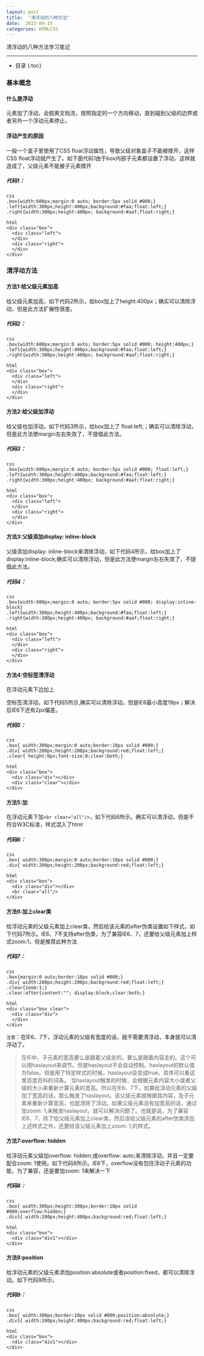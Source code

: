 ```yaml
---
layout: post
title:  "清浮动的八种方法"
date:  2015-09-15
categories: HTMLCSS
---
```


清浮动的八种方法学习笔记

---

- 目录
{:toc}

### 基本概念

#### 什么是浮动

元素加了浮动，会脱离文档流，按照指定的一个方向移动，直到碰到父级的边界或者另外一个浮动元素停止。

#### 浮动产生的原因

一般一个盒子里使用了CSS float浮动属性，导致父级对象盒子不能被撑开，这样CSS float浮动就产生了。如下面代码1由于box内部子元素都设置了浮动，这样就造成了，父级元素不能被子元素撑开

##### 代码1：

    css
    .box{width:600px;margin:0 auto; border:5px solid #000;}
    .left{width:300px;height:400px;background:#faa;float:left;}
    .right{width:300px;height:400px; background:#aaf;float:right;}
        
    html
    <div class="box">
      <div class="left">
      </div>
      <div class="right">
      </div>
    </div>

### 清浮动方法

#### 方法1:给父级元素加高
给父级元素加高，如下代码2所示，给box加上了height:400px；确实可以清除浮动，但是此方法扩展性很差。

##### 代码2：

    css
    .box{width:600px;margin:0 auto; border:5px solid #000; height:400px;}
    .left{width:300px;height:400px;background:#faa;float:left;}
    .right{width:300px;height:400px; background:#aaf;float:right;}
        
    html
    <div class="box">
      <div class="left">
      </div>
      <div class="right">
      </div>
    </div>


#### 方法2:给父级加浮动
给父级也加浮动，如下代码3所示，给box加上了 float:left;；确实可以清除浮动，但是此方法使margin左右失效了，不提倡此方法。

##### 代码3：

    css
    .box{width:600px;margin:0 auto; border:5px solid #000; float:left;}
    .left{width:300px;height:400px;background:#faa;float:left;}
    .right{width:300px;height:400px; background:#aaf;float:right;}
        
    html
    <div class="box">
      <div class="left">
      </div>
      <div class="right">
      </div>
    </div>

#### 方法3:父级添加display: inline-block
父级添加display: inline-block来清除浮动，如下代码4所示，给box加上了 display:inline-block;确实可以清除浮动，但是此方法使margin左右失效了，不提倡此方法。

##### 代码4：

    css
    .box{width:600px;margin:0 auto; border:5px solid #000; display:inline-block}
    .left{width:300px;height:400px;background:#faa;float:left;}
    .right{width:300px;height:400px; background:#aaf;float:right;}
        
    html
    <div class="box">
      <div class="left">
      </div>
      <div class="right">
      </div>
    </div>

#### 方法4:空标签清浮动
在浮动元素下边加上<div class=”clear”></div>空标签清浮动，如下代码5所示,确实可以清除浮动，但是IE6最小高度19px；解决后IE6下还有2px偏差。

##### 代码5：
        
    css
    .box{ width:300px;margin:0 auto;border:10px solid #000;}
    .div{ width:200px;height:200px;background:red;float:left;}
    .clear{ height:0px;font-size:0;clear:both;}
        
    html
    <div class="box">
      <div class="div"></div>
      <div class="clear"></div>
    </div>


#### 方法5:加<br clear="all"/>
在浮动元素下加`<br clear="all"/>`，如下代码6所示。确实可以清浮动，但是不符合W3C标准，样式混入了html

##### 代码6：

    css
    .box{ width:300px;margin:0 auto;border:10px solid #000;}
    .div{ width:200px;height:200px;background:red;float:left;}
        
    html
    <div class="box">
      <div class="div"></div>
      <br clear="all"/>
    </div>

#### 方法6:加上clear类
给浮动元素的父级元素加上clear类，然后给该元素的after伪类设置如下样式，如下代码7所示。IE6、7不支持after伪类，为了兼容IE6、7，还要给父级元素加上样式zoom:1，但是推荐此种方法

##### 代码7：

    css
    .box{margin:0 auto;border:10px solid #000;}
    .div{ width:200px;height:200px;background:red;float:left;}
    .clear{zoom:1;}
    .clear:after{content:""; display:block;clear:both;}
        
    html
    <div class="box clear">
      <div class="div">  
      </div>
    </div>


`注意`：在IE6、7下，浮动元素的父级有宽度的话，就不需要清浮动，本身就可以清浮动了。
>在IE中，子元素的宽高要么是跟着父级走的，要么是跟着内容走的。这个可以用haslayout来调节。但是haslayout不会自动控制。haslayout的默认值为false。但是用了特定样式的时候，haslayout会变成true。具体可以看这里百度百科的词条。
>当haslayout触发的时候，会根据元素内容大小或者父级的大小来重新计算元素的宽高。所以在IE6、7下，如果给浮动元素的父级加了宽高的话，那么触发了haslayout。该父级元素就根据其内容，及子元素来重新计算宽高，也就清除了浮动。如果父级元素没有加宽高的话，通过加zoom: 1;来触发haslayout，就可以解决问题了。也就是说，为了兼容IE6、7，除了给父级元素加上clear类，然后该给父级元素的after伪类添加上述样式之外，还要给该父级元素加上zoom: 1;的样式。


#### 方法7:overflow: hidden
给浮动元素父级加overflow: hidden;或overflow: auto;来清除浮动，并且一定要配合zoom: 1使用。如下代码8所示。IE6下，overflow没有包住浮动子元素的功能，为了兼容，还是要加zoom: 1来解决一下

##### 代码8：

    css
    .box{ width:300px;height:300px;border:10px solid #000;overflow:hidden;}
    .div1{ width:200px;height:400px;background:red;float:left;}

    html
    <div class="box">
      <div class="div1"></div>
    </div>

#### 方法8:position
给浮动元素的父级元素添加position:absolute或者position:fixed，都可以清除浮动。如下代码9所示。

##### 代码9：

    css
    .box{ width:300px;border:10px solid #000;position:absolute;}
    .div1{ width:200px;height:400px;background:red;float:left;}
        
    html
    <div class="box">
      <div class="div1"></div>
    </div>



